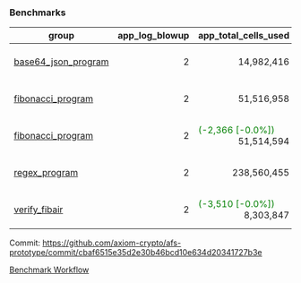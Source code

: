 ### Benchmarks
| group | app_log_blowup | app_total_cells_used | app_total_cycles | app_total_proof_time_ms | leaf_log_blowup | leaf_total_cells_used | leaf_total_cycles | leaf_total_proof_time_ms | instance | alloc |
|---|---|---|---|---|---|---|---|---|---|---|
| [ base64_json_program ](https://github.com/axiom-crypto/afs-prototype/blob/gh-pages/benchmarks-pr/825/individual/base64_json-2-2-64cpu-linux-arm64-mimalloc.md) | <div style='text-align: right'> 2 </div>  | <div style='text-align: right'> 14,982,416 </div>  | <div style='text-align: right'> 217,310 </div>  | <span style='color: green'>(-47.0 [-1.7%])</span><div style='text-align: right'> 2,685.0 </div>  | <div style='text-align: right'> 2 </div>  | <span style='color: red'>(+586 [+0.0%])</span><div style='text-align: right'> 293,133,894 </div>  | <span style='color: red'>(+66 [+0.0%])</span><div style='text-align: right'> 6,746,037 </div>  | <span style='color: green'>(-956.0 [-2.5%])</span><div style='text-align: right'> 38,025.0 </div>  | 64cpu-linux-arm64 | mimalloc |
| [ fibonacci_program ](https://github.com/axiom-crypto/afs-prototype/blob/gh-pages/benchmarks-pr/825/individual/fibonacci-2-2-64cpu-linux-arm64-mimalloc.md) | <div style='text-align: right'> 2 </div>  | <div style='text-align: right'> 51,516,958 </div>  | <div style='text-align: right'> 1,500,219 </div>  | <span style='color: green'>(-167.0 [-2.4%])</span><div style='text-align: right'> 6,939.0 </div>  | <div style='text-align: right'> 2 </div>  | <span style='color: green'>(-644 [-0.0%])</span><div style='text-align: right'> 143,319,706 </div>  | <span style='color: green'>(-29 [-0.0%])</span><div style='text-align: right'> 3,503,061 </div>  | <span style='color: green'>(-441.0 [-2.3%])</span><div style='text-align: right'> 18,994.0 </div>  | 64cpu-linux-arm64 | mimalloc |
| [ fibonacci_program ](https://github.com/axiom-crypto/afs-prototype/blob/gh-pages/benchmarks-pr/825/individual/fibonacci-2-2-64cpu-linux-x64-jemalloc.md) | <div style='text-align: right'> 2 </div>  | <span style='color: green'>(-2,366 [-0.0%])</span><div style='text-align: right'> 51,514,594 </div>  | <div style='text-align: right'> 1,500,219 </div>  | <span style='color: green'>(-115.0 [-1.5%])</span><div style='text-align: right'> 7,327.0 </div>  | <div style='text-align: right'> 2 </div>  | <span style='color: green'>(-1,704 [-0.0%])</span><div style='text-align: right'> 143,315,486 </div>  | <span style='color: green'>(-77 [-0.0%])</span><div style='text-align: right'> 3,502,791 </div>  | <span style='color: green'>(-622.0 [-3.0%])</span><div style='text-align: right'> 20,127.0 </div>  | 64cpu-linux-x64 | jemalloc |
| [ regex_program ](https://github.com/axiom-crypto/afs-prototype/blob/gh-pages/benchmarks-pr/825/individual/regex-2-2-64cpu-linux-arm64-mimalloc.md) | <div style='text-align: right'> 2 </div>  | <div style='text-align: right'> 238,560,455 </div>  | <div style='text-align: right'> 4,181,220 </div>  | <span style='color: green'>(-626.0 [-2.2%])</span><div style='text-align: right'> 28,405.0 </div>  | <div style='text-align: right'> 2 </div>  | <span style='color: red'>(+19,936 [+0.0%])</span><div style='text-align: right'> 314,410,727 </div>  | <span style='color: red'>(+1,810 [+0.0%])</span><div style='text-align: right'> 7,303,124 </div>  | <span style='color: green'>(-913.0 [-2.3%])</span><div style='text-align: right'> 39,495.0 </div>  | 64cpu-linux-arm64 | mimalloc |
| [ verify_fibair ](https://github.com/axiom-crypto/afs-prototype/blob/gh-pages/benchmarks-pr/825/individual/verify_fibair-2-2-64cpu-linux-arm64-mimalloc.md) | <div style='text-align: right'> 2 </div>  | <span style='color: green'>(-3,510 [-0.0%])</span><div style='text-align: right'> 8,303,847 </div>  | <span style='color: green'>(-209 [-0.1%])</span><div style='text-align: right'> 199,058 </div>  | <span style='color: green'>(-46.0 [-2.9%])</span><div style='text-align: right'> 1,541.0 </div>  | <div style='text-align: right'> - </div>  | <div style='text-align: right'> - </div>  | <div style='text-align: right'> - </div>  | <div style='text-align: right'> - </div>  | 64cpu-linux-arm64 | mimalloc |


Commit: https://github.com/axiom-crypto/afs-prototype/commit/cbaf6515e35d2e30b46bcd10e634d20341727b3e

[Benchmark Workflow](https://github.com/axiom-crypto/afs-prototype/actions/runs/11949870895)
